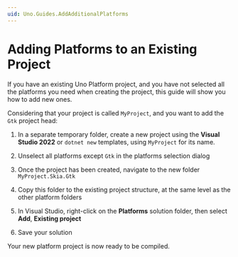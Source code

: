```yaml
---
uid: Uno.Guides.AddAdditionalPlatforms
---
```


# Adding Platforms to an Existing Project

If you have an existing Uno Platform project, and you have not selected all the platforms you need when creating the project, this guide will show you how to add new ones.

Considering that your project is called `MyProject`, and you want to add the `Gtk` project head:
1. In a separate temporary folder, create a new project using the **Visual Studio 2022** or `dotnet new` templates, using `MyProject` for its name.
1. Unselect all platforms except `Gtk` in the platforms selection dialog
1. Once the project has been created, navigate to the new folder `MyProject.Skia.Gtk`

1. Copy this folder to the existing project structure, at the same level as the other platform folders

1. In Visual Studio, right-click on the **Platforms** solution folder, then select **Add**, **Existing project**
1. Save your solution

Your new platform project is now ready to be compiled.
